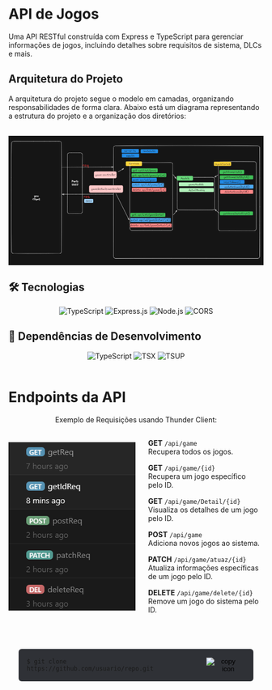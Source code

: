 <h1>API de Jogos</h1>
Uma API RESTful construída com Express e TypeScript para gerenciar informações de jogos, incluindo detalhes sobre requisitos de sistema, DLCs e mais.


<h2>Arquitetura do Projeto</h2>

<p>A arquitetura do projeto segue o modelo em camadas, organizando responsabilidades de forma clara. Abaixo está um diagrama representando a estrutura do projeto e a organização dos diretórios:</p>
<br>
<div style="display: flex; align-items: flex-start; gap: 20px;">
  <img src="./doc/Aqr-proj.PNG" alt="Arquitetura de Camadas do Projeto" style="width: 550px;">
  <pre>
src/
├── contracts/     # Interfaces para contratos entre camadas
├── controllers/   # Manipuladores de requisições
├── repositories/  # Acesso a dados
├── services/      # Lógica de negócios
├── utils/         # Funções auxiliares
├── app.ts         # Configuração do Express
├── routes.ts      # Rotas da API
└── server.ts      # Ponto de entrada do servidor
  </pre>
</div>



## 🛠 Tecnologias

<div align="center">
  <img src="https://img.shields.io/badge/TypeScript-2F3136?style=for-the-badge&logo=typescript" alt="TypeScript">
  <img src="https://img.shields.io/badge/Express.js-2F3136?style=for-the-badge&logo=express" alt="Express.js">
  <img src="https://img.shields.io/badge/Node.js-2F3136?style=for-the-badge&logo=node.js" alt="Node.js">
  <img src="https://img.shields.io/badge/CORS-2F3136?style=for-the-badge" alt="CORS">
</div>

## 🔧 Dependências de Desenvolvimento

<div align="center">
  <img src="https://img.shields.io/badge/TypeScript-2F3136?style=for-the-badge&logo=typescript" alt="TypeScript">
  <img src="https://img.shields.io/badge/TSX-2F3136?style=for-the-badge&logo=react" alt="TSX">
  <img src="https://img.shields.io/badge/TSUP-2F3136?style=for-the-badge&logo=typescript" alt="TSUP">
</div>


<br>
<h1>Endpoints da API</h1>

<p align="center">Exemplo de Requisições usando Thunder Client:</p>
<div align="center" style="display: flex; justify-content: center; align-items: center; gap: 20px;">
  <img src="./doc/Req-methods.PNG" alt="Endpoints da API" style="width: 300px;">
  <div>
    <p style="margin: 15px 5px; text-align: left;"><strong>GET</strong> <code>/api/game</code><br>
      Recupera todos os jogos.</p>
    <p style="margin: 15px 5px; text-align: left;"><strong>GET</strong> <code>/api/game/{id}</code><br>
      Recupera um jogo específico pelo ID.</p>
    <p style="margin: 15px 5px; text-align: left;"><strong>GET</strong> <code>/api/game/Detail/{id}</code><br>
      Visualiza os detalhes de um jogo pelo ID.</p>
    <p style="margin: 15px 5px; text-align: left;"><strong>POST</strong> <code>/api/game</code><br>
      Adiciona novos jogos ao sistema.</p>
    <p style="margin: 15px 5px; text-align: left;"><strong>PATCH</strong> <code>/api/game/atuaz/{id}</code><br>
      Atualiza informações específicas de um jogo pelo ID.</p>
    <p style="margin: 15px 5px; text-align: left;"><strong>DELETE</strong> <code>/api/game/delete/{id}</code><br>
      Remove um jogo do sistema pelo ID.</p>
  </div>
</div>
<br><br>
<div style="display: flex; align-items: center; justify-content: center; padding: 20px;">
  <div style="background-color: #2F3136; padding: 16px; border-radius: 6px; display: flex; align-items: center;">
    <code>$ git clone https://github.com/usuario/repo.git</code>
    <button onclick="navigator.clipboard.writeText('git clone https://github.com/usuario/repo.git')" style="margin-left: 16px; background: none; border: none; cursor: pointer;">
      <img width="20" src="https://img.icons8.com/material-outlined/24/000000/copy.png" alt="copy icon">
    </button>
  </div>
</div>
